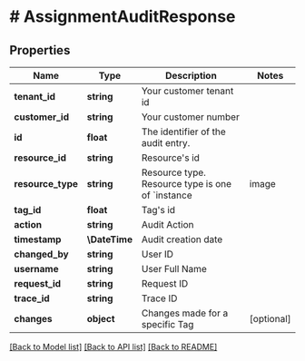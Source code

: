 # # AssignmentAuditResponse

## Properties

Name | Type | Description | Notes
------------ | ------------- | ------------- | -------------
**tenant_id** | **string** | Your customer tenant id |
**customer_id** | **string** | Your customer number |
**id** | **float** | The identifier of the audit entry. |
**resource_id** | **string** | Resource&#39;s id |
**resource_type** | **string** | Resource type. Resource type is one of &#x60;instance|image|object-storage&#x60;. |
**tag_id** | **float** | Tag&#39;s id |
**action** | **string** | Audit Action |
**timestamp** | **\DateTime** | Audit creation date |
**changed_by** | **string** | User ID |
**username** | **string** | User Full Name |
**request_id** | **string** | Request ID |
**trace_id** | **string** | Trace ID |
**changes** | **object** | Changes made for a specific Tag | [optional]

[[Back to Model list]](../../README.md#models) [[Back to API list]](../../README.md#endpoints) [[Back to README]](../../README.md)
